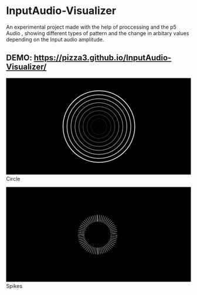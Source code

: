 # InputAudio-Visualizer
An experimental project made with the help of proccessing and the p5 Audio , showing different types of pattern and
the change in arbitary values depending on the Input audio amplitude.

## DEMO: https://pizza3.github.io/InputAudio-Visualizer/

![Circle](/images/visual1.png)
Circle

![Spikes](/images/visual2.png)
Spikes
